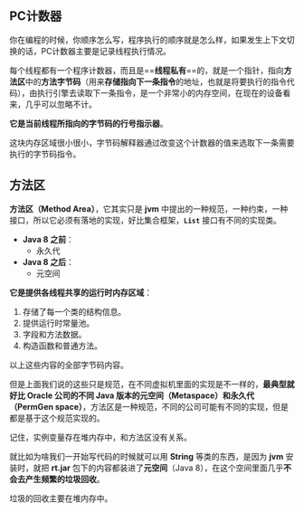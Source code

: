 ## PC计数器

你在编程的时候，你顺序怎么写，程序执行的顺序就是怎么样，如果发生上下文切换的话，PC计数器主要是记录线程执行情况。

每个线程都有一个程序计数器，而且是==**线程私有**==的，就是一个指针，指向**方法区**中的**方法字节码**（用来**存储指向下一条指令**的地址，也就是将要执行的指令代码），由执行引擎去读取下一条指令，是一个非常小的内存空间，在现在的设备看来，几乎可以忽略不计。

**它是当前线程所指向的字节码的行号指示器**。

这块内存区域很小很小，字节码解释器通过改变这个计数器的值来选取下一条需要执行的字节码指令。



## 方法区

**方法区（Method Area）**，它其实只是 **jvm** 中提出的一种规范，一种约束，一种接口，所以它必须有落地的实现，好比集合框架，**`List`** 接口有不同的实现类。

- **Java 8 之前**：
  - 永久代
- **Java 8 之后**：
  - 元空间

**它是提供各线程共享的运行时内存区域**：

1. 存储了每一个类的结构信息。
2. 提供运行时常量池。
3. 字段和方法数据。
4. 构造函数和普通方法。

以上这些内容的全部字节码内容。

但是上面我们说的这些只是规范，在不同虚拟机里面的实现是不一样的，**最典型就好比 Oracle 公司的不同 Java 版本的元空间（Metaspace）和永久代（PermGen space）**，方法区是一种规范，不同的公司可能有不同的实现，但是都是基于这个规范实现的。

记住，实例变量存在堆内存中，和方法区没有关系。

就比如为啥我们一开始写代码的时候就可以用 **String** 等类的东西，是因为 **jvm** 安装时，就把 **rt.jar** 包下的内容都装进了**元空间**（Java 8），在这个空间里面几乎**不会去产生频繁的垃圾回收**。

垃圾的回收主要在堆内存中。







​	

